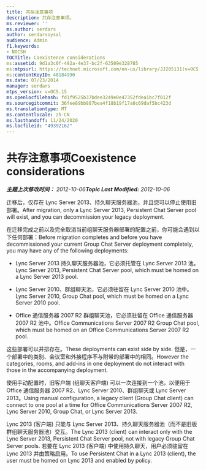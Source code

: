 ```yaml
---
title: 共存注意事项
description: 共存注意事项。
ms.reviewer: ''
ms.author: serdars
author: serdarsoysal
audience: Admin
f1.keywords:
- NOCSH
TOCTitle: Coexistence considerations
ms:assetid: 9d1a3c0f-492a-4e37-bc2f-63509e328785
ms:mtpsurl: https://technet.microsoft.com/en-us/library/JJ205131(v=OCS.15)
ms:contentKeyID: 48184990
ms.date: 07/23/2014
manager: serdars
mtps_version: v=OCS.15
ms.openlocfilehash: fd1f9525b37bdee3249e0e47352fdea1bc7f012f
ms.sourcegitcommit: 36fee89bb887bea4f18b19f17a8c69daf5bc423d
ms.translationtype: MT
ms.contentlocale: zh-CN
ms.lasthandoff: 11/24/2020
ms.locfileid: "49392162"
---
```

# <a name="coexistence-considerations"></a><span data-ttu-id="d8581-103">共存注意事项</span><span class="sxs-lookup"><span data-stu-id="d8581-103">Coexistence considerations</span></span>

<div data-xmlns="http://www.w3.org/1999/xhtml">

<div class="topic" data-xmlns="http://www.w3.org/1999/xhtml" data-msxsl="urn:schemas-microsoft-com:xslt" data-cs="https://msdn.microsoft.com/">

<div data-asp="https://msdn2.microsoft.com/asp">



</div>

<div id="mainSection">

<div id="mainBody"><span data-ttu-id="d8581-104">

<span> </span></span><span class="sxs-lookup"><span data-stu-id="d8581-104">

<span> </span></span></span>

<span data-ttu-id="d8581-105">_**主题上次修改时间：** 2012-10-06_</span><span class="sxs-lookup"><span data-stu-id="d8581-105">_**Topic Last Modified:** 2012-10-06_</span></span>

<span data-ttu-id="d8581-106">迁移后，仅存在 Lync Server 2013、持久聊天服务器池，并且您可以停止使用旧部署。</span><span class="sxs-lookup"><span data-stu-id="d8581-106">After migration, only a Lync Server 2013, Persistent Chat Server pool will exist, and you can decommission your legacy deployment.</span></span>

<span data-ttu-id="d8581-107">在迁移完成之前以及完全取消当前组聊天服务器部署的配置之前，你可能会遇到以下任何部署：</span><span class="sxs-lookup"><span data-stu-id="d8581-107">Before migration completes and before you have decommissioned your current Group Chat Server deployment completely, you may have any of the following deployments:</span></span>

  - <span data-ttu-id="d8581-108">Lync Server 2013 持久聊天服务器池，它必须托管在 Lync Server 2013 池。</span><span class="sxs-lookup"><span data-stu-id="d8581-108">Lync Server 2013, Persistent Chat Server pool, which must be homed on a Lync Server 2013 pool.</span></span>

  - <span data-ttu-id="d8581-109">Lync Server 2010、群组聊天池，它必须驻留在 Lync Server 2010 池中。</span><span class="sxs-lookup"><span data-stu-id="d8581-109">Lync Server 2010, Group Chat pool, which must be homed on a Lync Server 2010 pool.</span></span>

  - <span data-ttu-id="d8581-110">Office 通信服务器 2007 R2 群组聊天池，它必须驻留在 Office 通信服务器 2007 R2 池中。</span><span class="sxs-lookup"><span data-stu-id="d8581-110">Office Communications Server 2007 R2 Group Chat pool, which must be homed on an Office Communications Server 2007 R2 pool.</span></span>

<span data-ttu-id="d8581-111">这些部署可以并排存在。</span><span class="sxs-lookup"><span data-stu-id="d8581-111">These deployments can exist side by side.</span></span> <span data-ttu-id="d8581-112">但是，一个部署中的类别、会议室和外接程序不与附带的部署中的相同。</span><span class="sxs-lookup"><span data-stu-id="d8581-112">However the categories, rooms, and add-ins in one deployment do not interact with those in the accompanying deployment.</span></span>

<span data-ttu-id="d8581-113">使用手动配置时，旧客户端 (组聊天客户端) 可以一次连接到一个池，以便用于 Office 通信服务器 2007 R2、Lync Server 2010、群组聊天或 Lync Server 2013。</span><span class="sxs-lookup"><span data-stu-id="d8581-113">Using manual configuration, a legacy client (Group Chat client) can connect to one pool at a time for Office Communications Server 2007 R2, Lync Server 2010, Group Chat, or Lync Server 2013.</span></span>

<span data-ttu-id="d8581-114">Lync 2013 (客户端) 只能与 Lync Server 2013、持久聊天服务器池（而不是旧版群组聊天服务器池）交互。</span><span class="sxs-lookup"><span data-stu-id="d8581-114">The Lync 2013 (client) can interact only with the Lync Server 2013, Persistent Chat Server pool, not with legacy Group Chat Server pools.</span></span> <span data-ttu-id="d8581-115">若要在 Lync 2013 (客户端) 中使用持久聊天，用户必须驻留在 Lync 2013 并由策略启用。</span><span class="sxs-lookup"><span data-stu-id="d8581-115">To use Persistent Chat in a Lync 2013 (client), the user must be homed on Lync 2013 and enabled by policy.</span></span>

<span data-ttu-id="d8581-116"></div>

<span> </span>

</div>

</div>

</span><span class="sxs-lookup"><span data-stu-id="d8581-116"></div>

<span> </span>

</div>

</div>

</span></span></div>

